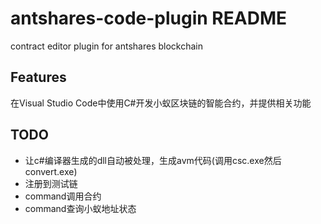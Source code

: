 # antshares-code-plugin README

contract editor plugin for antshares blockchain

## Features

在Visual Studio Code中使用C#开发小蚁区块链的智能合约，并提供相关功能

## TODO

* 让c#编译器生成的dll自动被处理，生成avm代码(调用csc.exe然后convert.exe)
* 注册到测试链
* command调用合约
* command查询小蚁地址状态
